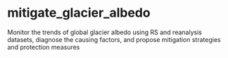# mitigate_glacier_albedo
Monitor the trends of global glacier albedo using RS and reanalysis datasets, diagnose the causing factors, and propose mitigation strategies and protection measures
